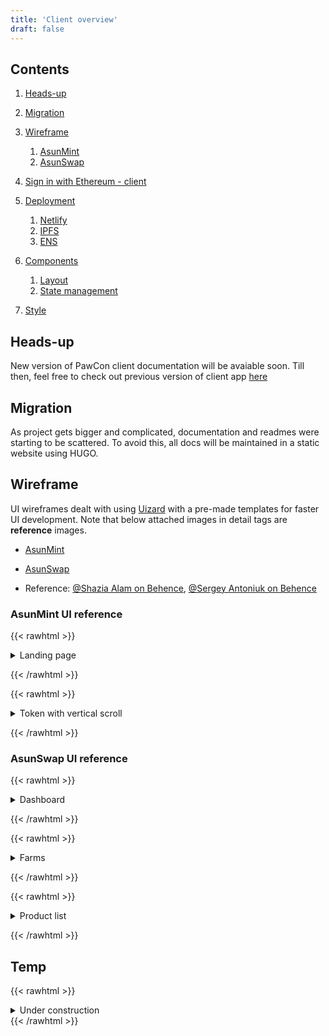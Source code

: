 ```yaml
---
title: 'Client overview'
draft: false
---
```


## Contents

1. [Heads-up](#heads-up)

1. [Migration](#migration)

1. [Wireframe](#wireframe)

   1. [AsunMint](#asunmint-ui-reference)
   1. [AsunSwap](#asunswap-ui-reference)

1. [Sign in with Ethereum - client](#sign-in-with-ethereum)

1. [Deployment](#deployment)

   1. [Netlify](#netlify)
   1. [IPFS](#ipfs)
   1. [ENS](#ens)

1. [Components](#components)

   1. [Layout](#layout)
   1. [State management](#state-management)

1. [Style](#style)

## Heads-up

New version of PawCon client documentation will be avaiable soon. Till then, feel free to check out previous version of client app [here](https://github.com/developerasun/pawcon/tree/main/client#pawcon-client-side)

## Migration

As project gets bigger and complicated, documentation and readmes were starting to be scattered. To avoid this, all docs will be maintained in a static website using HUGO.

## Wireframe

UI wireframes dealt with using [Uizard](https://uizard.io/) with a pre-made templates for faster UI development. Note that below attached images in detail tags are **reference** images.

- [AsunMint](https://app.uizard.io/p/aa4f6b74)
- [AsunSwap](https://app.uizard.io/p/6284aee8)

- Reference: [@Shazia Alam on Behence](https://www.behance.net/gallery/138262699/NFT-landing-page?tracking_source=search_projects%7Cnft%20marketplace%20wireframe), [@Sergey Antoniuk on Behence](https://www.behance.net/gallery/134683025/Pixanimal-NFT-Website?tracking_source=search_projects%7Cdefi%20wireframe)

### AsunMint UI reference

{{< rawhtml >}}

<details>
<summary>Landing page</summary>

<img src="https://user-images.githubusercontent.com/83855174/183905422-d0143601-3fd6-48f3-9b41-dfc0e004c4d0.png" alt="landing page reference" />
</details>

{{< /rawhtml >}}

{{< rawhtml >}}

<details>
<summary>Token with vertical scroll</summary>

<img src="https://user-images.githubusercontent.com/83855174/183905530-c41056c1-6f98-45c8-85ad-69ce576decb2.png" alt="token detail image 1"/>

<img src="https://user-images.githubusercontent.com/83855174/183905614-3f49a552-6d37-46d0-8e2b-20df0da43551.png" alt="token detail image 2"/>

<img src="https://user-images.githubusercontent.com/83855174/183905653-98db8324-e234-447e-a9ae-fd5a6f99b420.png" alt="token detail image 3"/>
</details>

{{< /rawhtml >}}

### AsunSwap UI reference

{{< rawhtml >}}

<details>
<summary>Dashboard</summary>

<img src="https://user-images.githubusercontent.com/83855174/183906109-b39baa55-fa9f-4bcc-8224-683ef38ff4ac.png" alt="defi dashboard" />
</details>

{{< /rawhtml >}}

{{< rawhtml >}}

<details>
<summary>Farms</summary>

<img src="https://user-images.githubusercontent.com/83855174/183906460-2f88e1a9-9baf-4894-a7cb-52ecc8e2cc0d.png" alt="yield farm 1" />

<img src="https://user-images.githubusercontent.com/83855174/183906487-c26e9805-d8a8-4b2f-9f75-accd0a8dcab9.png" alt="yield farm 2" />

</details>

{{< /rawhtml >}}

{{< rawhtml >}}

<details>
<summary>Product list</summary>

<img src="https://user-images.githubusercontent.com/83855174/183906372-aed32552-4947-42d2-b453-42e05899f890.png" alt="lend and earn page 1" />

<img src="https://user-images.githubusercontent.com/83855174/183906408-3dd25f9c-9e35-4cf9-b4f3-edeb10de43cc.png" alt="lend and earn page 2" />
</details>

{{< /rawhtml >}}

## Temp

{{< rawhtml >}}

<details>
<summary>Under construction</summary>

## Sign in with Ethereum

will be added

## Deployment

API documentation will be available soon.

### Netlify

will be added

### IPFS

will be added

### ENS

will be added

## Components

Component map will be available soon.

### Layout

will be added

### State management

will be added

## Style

Style convention will be available soon.

</details>
{{< /rawhtml >}}
